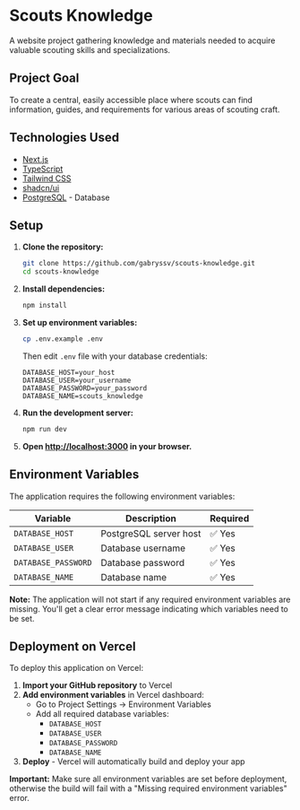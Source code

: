 # Scouts Knowledge

A website project gathering knowledge and materials needed to acquire valuable scouting skills and specializations.

## Project Goal

To create a central, easily accessible place where scouts can find information, guides, and requirements for various areas of scouting craft.

## Technologies Used

*   [Next.js](https://nextjs.org/)
*   [TypeScript](https://www.typescriptlang.org/)
*   [Tailwind CSS](https://tailwindcss.com/)
*   [shadcn/ui](https://ui.shadcn.com/)
*   [PostgreSQL](https://www.postgresql.org/) - Database

## Setup

1. **Clone the repository:**
   ```bash
   git clone https://github.com/gabryssv/scouts-knowledge.git
   cd scouts-knowledge
   ```

2. **Install dependencies:**
   ```bash
   npm install
   ```

3. **Set up environment variables:**
   ```bash
   cp .env.example .env
   ```
   Then edit `.env` file with your database credentials:
   ```
   DATABASE_HOST=your_host
   DATABASE_USER=your_username
   DATABASE_PASSWORD=your_password
   DATABASE_NAME=scouts_knowledge
   ```

4. **Run the development server:**
   ```bash
   npm run dev
   ```

5. **Open [http://localhost:3000](http://localhost:3000) in your browser.**

## Environment Variables

The application requires the following environment variables:

| Variable | Description | Required |
|----------|-------------|----------|
| `DATABASE_HOST` | PostgreSQL server host | ✅ Yes |
| `DATABASE_USER` | Database username | ✅ Yes |
| `DATABASE_PASSWORD` | Database password | ✅ Yes |
| `DATABASE_NAME` | Database name | ✅ Yes |

**Note:** The application will not start if any required environment variables are missing. You'll get a clear error message indicating which variables need to be set.

## Deployment on Vercel

To deploy this application on Vercel:

1. **Import your GitHub repository** to Vercel
2. **Add environment variables** in Vercel dashboard:
   - Go to Project Settings → Environment Variables
   - Add all required database variables:
     - `DATABASE_HOST`
     - `DATABASE_USER` 
     - `DATABASE_PASSWORD`
     - `DATABASE_NAME`
3. **Deploy** - Vercel will automatically build and deploy your app

**Important:** Make sure all environment variables are set before deployment, otherwise the build will fail with a "Missing required environment variables" error.
